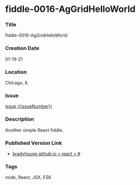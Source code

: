 fiddle-0016-AgGridHelloWorld
======


### Title

fiddle-0016-AgGridHelloWorld


### Creation Date

01-19-21


### Location

Chicago, IL


### Issue

[Issue {{issueNumber}}](https://github.com/bradyhouse/house/issues/{{issueNumber}})


### Description

Another simple React fiddle.


### Published Version Link

  * [bradyhouse.github.io > react > #](http://bradyhouse.github.io/react/fiddle-0016-AgGridHelloWorld/#)


### Tags

node, React, JSX, ES6
